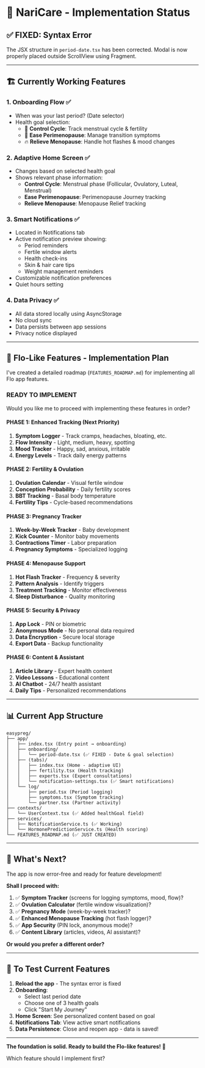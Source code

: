 # 🎉 NariCare - Implementation Status

## ✅ FIXED: Syntax Error
The JSX structure in `period-date.tsx` has been corrected. Modal is now properly placed outside ScrollView using Fragment.

---

## 🏗️ Currently Working Features

### 1. **Onboarding Flow** ✅
- When was your last period? (Date selector)
- Health goal selection:
  - 🩷 **Control Cycle**: Track menstrual cycle & fertility
  - 🌅 **Ease Perimenopause**: Manage transition symptoms
  - 🔥 **Relieve Menopause**: Handle hot flashes & mood changes

### 2. **Adaptive Home Screen** ✅
- Changes based on selected health goal
- Shows relevant phase information:
  - **Control Cycle**: Menstrual phase (Follicular, Ovulatory, Luteal, Menstrual)
  - **Ease Perimenopause**: Perimenopause Journey tracking
  - **Relieve Menopause**: Menopause Relief tracking

### 3. **Smart Notifications** ✅
- Located in Notifications tab
- Active notification preview showing:
  - Period reminders
  - Fertile window alerts
  - Health check-ins
  - Skin & hair care tips
  - Weight management reminders
- Customizable notification preferences
- Quiet hours setting

### 4. **Data Privacy** ✅
- All data stored locally using AsyncStorage
- No cloud sync
- Data persists between app sessions
- Privacy notice displayed

---

## 🚀 Flo-Like Features - Implementation Plan

I've created a detailed roadmap (`FEATURES_ROADMAP.md`) for implementing all Flo app features.

### **READY TO IMPLEMENT**

Would you like me to proceed with implementing these features in order?

#### **PHASE 1: Enhanced Tracking** (Next Priority)
1. **Symptom Logger** - Track cramps, headaches, bloating, etc.
2. **Flow Intensity** - Light, medium, heavy, spotting
3. **Mood Tracker** - Happy, sad, anxious, irritable
4. **Energy Levels** - Track daily energy patterns

#### **PHASE 2: Fertility & Ovulation**
1. **Ovulation Calendar** - Visual fertile window
2. **Conception Probability** - Daily fertility scores
3. **BBT Tracking** - Basal body temperature
4. **Fertility Tips** - Cycle-based recommendations

#### **PHASE 3: Pregnancy Tracker**
1. **Week-by-Week Tracker** - Baby development
2. **Kick Counter** - Monitor baby movements
3. **Contractions Timer** - Labor preparation
4. **Pregnancy Symptoms** - Specialized logging

#### **PHASE 4: Menopause Support**
1. **Hot Flash Tracker** - Frequency & severity
2. **Pattern Analysis** - Identify triggers
3. **Treatment Tracking** - Monitor effectiveness
4. **Sleep Disturbance** - Quality monitoring

#### **PHASE 5: Security & Privacy**
1. **App Lock** - PIN or biometric
2. **Anonymous Mode** - No personal data required
3. **Data Encryption** - Secure local storage
4. **Export Data** - Backup functionality

#### **PHASE 6: Content & Assistant**
1. **Article Library** - Expert health content
2. **Video Lessons** - Educational content
3. **AI Chatbot** - 24/7 health assistant
4. **Daily Tips** - Personalized recommendations

---

## 📊 Current App Structure

```
easypreg/
├── app/
│   ├── index.tsx (Entry point → onboarding)
│   ├── onboarding/
│   │   └── period-date.tsx (✅ FIXED - Date & goal selection)
│   ├── (tabs)/
│   │   ├── index.tsx (Home - adaptive UI)
│   │   ├── fertility.tsx (Health tracking)
│   │   ├── experts.tsx (Expert consultations)
│   │   └── notification-settings.tsx (✅ Smart notifications)
│   └── log/
│       ├── period.tsx (Period logging)
│       ├── symptoms.tsx (Symptom tracking)
│       └── partner.tsx (Partner activity)
├── contexts/
│   └── UserContext.tsx (✅ Added healthGoal field)
├── services/
│   ├── NotificationService.ts (✅ Working)
│   └── HormonePredictionService.ts (Health scoring)
└── FEATURES_ROADMAP.md (✅ JUST CREATED)
```

---

## 🎯 What's Next?

The app is now error-free and ready for feature development!

**Shall I proceed with:**

1. ✅ **Symptom Tracker** (screens for logging symptoms, mood, flow)?
2. ✅ **Ovulation Calculator** (fertile window visualization)?
3. ✅ **Pregnancy Mode** (week-by-week tracker)?
4. ✅ **Enhanced Menopause Tracking** (hot flash logger)?
5. ✅ **App Security** (PIN lock, anonymous mode)?
6. ✅ **Content Library** (articles, videos, AI assistant)?

**Or would you prefer a different order?**

---

## 🔄 To Test Current Features

1. **Reload the app** - The syntax error is fixed
2. **Onboarding**: 
   - Select last period date
   - Choose one of 3 health goals
   - Click "Start My Journey"
3. **Home Screen**: See personalized content based on goal
4. **Notifications Tab**: View active smart notifications
5. **Data Persistence**: Close and reopen app - data is saved!

---

**The foundation is solid. Ready to build the Flo-like features! 🚀**

Which feature should I implement first?

